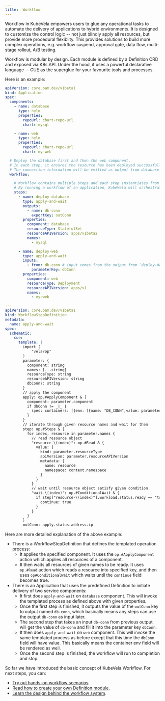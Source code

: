 ```yaml
---
title:  Workflow
---
```


Workflow in KubeVela empowers users to glue any operational tasks to automate the delivery of applications to hybrid environments.
It is designed to customize the control logic -- not just blindly apply all resources, but provide more procedural flexiblity.
This provides solutions to build more complex operations, e.g. workflow suspend, approval gate, data flow, multi-stage rollout, A/B testing.

Workflow is modular by design.
Each module is defined by a Definition CRD and exposed via K8s API.
Under the hood, it uses a powerful declarative language -- CUE as the superglue for your favourite tools and processes.

Here is an example:

```yaml
apiVersion: core.oam.dev/v1beta1
kind: Application
spec:
  components:
    - name: database
      type: helm
      properties:
        repoUrl: chart-repo-url
        chart: mysql

    - name: web
      type: helm
      properties:
        repoUrl: chart-repo-url
        chart: my-web

  # Deploy the database first and then the web component.
  # In each step, it ensures the resource has been deployed successfully before jumping to next step.
  # The connection information will be emitted as output from database and input for web component.
  workflow:

    # Workflow contains multiple steps and each step instantiates from a Definition.
    # By running a workflow of an application, KubeVela will orchestrate the flow of data between steps.
    steps:
      - name: deploy-database
        type: apply-and-wait
        outputs:
          - name: db-conn
            exportKey: outConn
        properties:
          component: database
          resourceType: StatefulSet
          resourceAPIVersion: apps/v1beta2
          names:
            - mysql

      - name: deploy-web
        type: apply-and-wait
        inputs:
          - from: db-conn # input comes from the output from `deploy-database` step
            parameterKey: dbConn
        properties:
          component: web
          resourceType: Deployment
          resourceAPIVersion: apps/v1
          names:
            - my-web

---
apiVersion: core.oam.dev/v1beta1
kind: WorkflowStepDefinition
metadata:
  name: apply-and-wait
spec:
  schematic:
    cue:
      template: |
        import (
        	"vela/op"
        )
        parameter: {
          component: string
          names: [...string]
          resourceType: string
          resourceAPIVersion: string
          dbConn?: string
        }
        // apply the component
        apply: op.#ApplyComponent & {
          component: parameter.component
          if dbConn != _|_ {
            spec: containers: [{env: [{name: "DB_CONN",value: parameter.dbConn}]}]
          }
        }
        // iterate through given resource names and wait for them
        step: op.#Steps & {
          for index, resource in parameter.names {
            // read resource object
            "resource-\(index)": op.#Read & {
              value: {
                kind: parameter.resourceType
                apiVersion: parameter.resourceAPIVersion
                metadata: {
                  name: resource
                  namespace: context.namespace
                }
              }
            }
            // wait until resource object satisfy given condition.
            "wait-\(index)": op.#ConditionalWait & {
              if step["resource-\(index)"].workload.status.ready == "true" {
                continue: true
              }
            }
          }
        }
        outConn: apply.status.address.ip
```

Here are more detailed explanation of the above example:

- There is a WorkflowStepDefinition that defines the templated operation process:
  - It applies the specified component.
    It uses the `op.#ApplyComponent` action which applies all resources of a component.
  - It then waits all resources of given names to be ready.
    It uses `op.#Read` action which reads a resource into specified key,
    and then uses `op#ConditionalWait` which waits until the `continue` field becomes true.
- There is an Application that uses the predefined Definition to initiate delivery of two service components:
  - It first does `apply-and-wait` on `database` component.
    This will invoke the templated process as defined above with given properties.
  - Once the first step is finished, it outputs the value of the `outConn` key to output named `db-conn`,
    which basically means any steps can use the output `db-conn` as input later.
  - The second step that takes an input `db-conn` from previous output will
    get the value of `db-conn` and fill it into the parameter key `dbConn`.
  - It then does `apply-and-wait` on `web` component.
    This will invoke the same templated process as before except that this time the `dbConn` field will have value.
    This basically means the container env field will be rendered as well.
  - Once the second step is finished, the workflow will run to completion and stop.

So far we have introduced the basic concept of KubeVela Workflow. For next steps, you can:

- [Try out hands-on workflow scenarios](../end-user/workflow/apply-component).
- [Read how to create your own Definition module](../platform-engineers/workflow/steps). 
- [Learn the design behind the workflow system](https://github.com/oam-dev/kubevela/blob/master/design/vela-core/workflow_policy.md).
